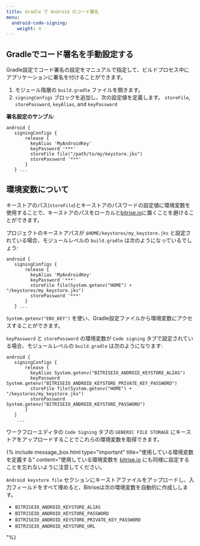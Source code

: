 ```yaml
---
title: Gradle で Android のコード署名
menu:
  android-code-signing:
    weight: 4
---
```

## Gradleでコード署名を手動設定する

Gradle設定でコード署名の設定をマニュアルで指定して、ビルドプロセス中にアプリケーションに署名を付けることができます。

1. モジュール階層の `build.gradle` ファイルを開きます。
2. `signingConfigs` ブロックを追加し、次の設定値を定義します。
   `storeFile`, `storePassword`, `keyAlias`, and `keyPassword`

**署名設定のサンプル**:

    android { 
       signingConfigs { 
       	   release { 
           	 keyAlias 'MyAndroidKey' 
             keyPassword '***' 
             storeFile file("/path/to/my/keystore.jks") 
             storePassword '***' 
           } 
       } ...

## 環境変数について

キーストアのパス(`storeFile`)とキーストアのパスワードの設定値に環境変数を使用することで、キーストアのパスをローカルと[bitrise.io](https://www.bitrise.io)に置くことを避けることができます。

プロジェクトのキーストアパスが `$HOME/keystores/my_keystore.jks` と設定されている場合、モジュールレベルの `build.gradle` は次のようになっているでしょう:

    android { 
       signingConfigs { 
       	   release { 
           	 keyAlias 'MyAndroidKey' 
             keyPassword '***' 
             storeFile file(System.getenv("HOME") + "/keystores/my_keystore.jks")
             storePassword '***' 
           } 
       } ...

`System.getenv("ENV_KEY")` を使い、Gradle設定ファイルから環境変数にアクセスすることができます。

`keyPassword` と `storePassword` の環境変数が `Code signing` タブで設定されている場合、モジュールレベルの `build.gradle` は次のようになります:

    android {
       signingConfigs {
           release {
             keyAlias System.getenv("BITRISEIO_ANDROID_KEYSTORE_ALIAS")
             keyPassword System.getenv("BITRISEIO_ANDROID_KEYSTORE_PRIVATE_KEY_PASSWORD")
             storeFile file(System.getenv("HOME") + "/keystores/my_keystore.jks")
             storePassword System.getenv("BITRISEIO_ANDROID_KEYSTORE_PASSWORD")
           }
       }
        ...

ワークフローエディタの `Code Signing` タブの `GENERIC FILE STORAGE` にキーストアをアップロードすることでこれらの環境変数を取得できます。

{% include message_box.html type="important" title="使用している環境変数を定義する" content="使用している環境変数を [bitrise.io](https://www.bitrise.io) にも同様に設定することを忘れないように注意してください。

`Android keystore file` セクションにキーストアファイルをアップロードし、入力フィールドをすべて埋めると、Bitriseは次の環境変数を自動的に作成しします。

* `BITRISEIO_ANDROID_KEYSTORE_ALIAS`
* `BITRISEIO_ANDROID_KEYSTORE_PASSWORD`
* `BITRISEIO_ANDROID_KEYSTORE_PRIVATE_KEY_PASSWORD`
* `BITRISEIO_ANDROID_KEYSTORE_URL`

"%}
